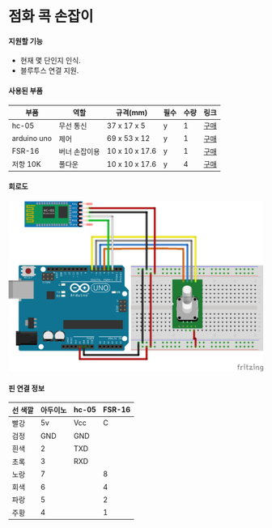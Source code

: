 # 점화 콕 손잡이

#### 지원할 기능
- 현재 몇 단인지 인식.
- 블루투스 연결 지원.

#### 사용된 부품
|부품   |역할|규격(mm)|필수|수량|링크|
|---|---|---|---|---|---|
|hc-05|무선 통신|37 x 17 x 5|y|1|[구매](https://www.coupang.com/vp/products/248838944?itemId=787322013&isAddedCart=)|
|arduino uno|제어|69 x 53 x 12|y|1|[구매](https://www.coupang.com/vp/products/84959309?itemId=964056709&isAddedCart=)|
|FSR-16|버너 손잡이용|10 x 10 x 17.6|y|1|[구매](https://www.icbanq.com/P007628094)|
|저항 10K|풀다운|10 x 10 x 17.6|y|4|[구매](http://itempage3.auction.co.kr/DetailView.aspx?ItemNo=B691389744&frm3=V2)|

#### 회로도
![img1](ignition_cock_handle_schematic.png)

#### 핀 연결 정보
|선 색깔|아두이노|hc-05|FSR-16|
|----|---|---|---|
|빨강|5v|Vcc|C|
|검정|GND|GND|    |
|흰색|2|TXD|    |
|초록|3|RXD|    |
|노랑|7|    |8|
|회색|6|    |4|
|파랑|5|    |2|
|주황|4|    |1|